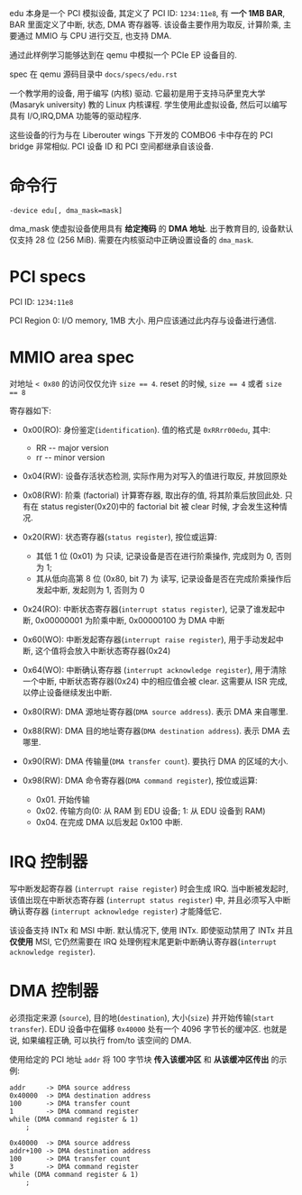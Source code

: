 
edu 本身是一个 PCI 模拟设备, 其定义了 PCI ID: `1234:11e8`, 有 **一个 1MB BAR**, BAR 里面定义了中断, 状态, DMA 寄存器等. 该设备主要作用为取反, 计算阶乘, 主要通过 MMIO 与 CPU 进行交互, 也支持 DMA.

通过此样例学习能够达到在 qemu 中模拟一个 PCIe EP 设备目的.

spec 在 qemu 源码目录中 `docs/specs/edu.rst`

一个教学用的设备, 用于编写 (内核) 驱动. 它最初是用于支持马萨里克大学 (Masaryk university) 教的 Linux 内核课程. 学生使用此虚拟设备, 然后可以编写具有 I/O,IRQ,DMA 功能等的驱动程序.

这些设备的行为与在 Liberouter wings 下开发的 COMBO6 卡中存在的 PCI bridge 非常相似. PCI 设备 ID 和 PCI 空间都继承自该设备.

# 命令行

`-device edu[, dma_mask=mask]`

dma_mask 使虚拟设备使用具有 **给定掩码** 的 **DMA 地址**. 出于教育目的, 设备默认仅支持 28 位 (256 MiB). 需要在内核驱动中正确设置设备的 `dma_mask`.

# PCI specs

PCI ID: `1234:11e8`

PCI Region 0: I/O memory, 1MB 大小. 用户应该通过此内存与设备进行通信.

# MMIO area spec

对地址 `< 0x80` 的访问仅仅允许 `size == 4`. reset 的时候, `size == 4` 或者 `size == 8`

寄存器如下:

* 0x00(RO): 身份鉴定(`identification`). 值的格式是 `0xRRrr00edu`, 其中:
  * RR -- major version
  * rr -- minor version

* 0x04(RW): 设备存活状态检测, 实际作用为对写入的值进行取反, 并放回原处

* 0x08(RW): 阶乘 (factorial) 计算寄存器, 取出存的值, 将其阶乘后放回此处. 只有在 status register(0x20)中的 factorial bit 被 clear 时候, 才会发生这种情况.

* 0x20(RW): 状态寄存器(`status register`), 按位或运算:
  * 其低 1 位 (0x01) 为 只读, 记录设备是否在进行阶乘操作, 完成则为 0, 否则为 1; 
  * 其从低向高第 8 位 (0x80, bit 7) 为 读写, 记录设备是否在完成阶乘操作后发起中断, 发起则为 1, 否则为 0

* 0x24(RO): 中断状态寄存器(`interrupt status register`), 记录了谁发起中断, 0x00000001 为阶乘中断, 0x00000100 为 DMA 中断

* 0x60(WO): 中断发起寄存器(`interrupt raise register`), 用于手动发起中断, 这个值将会放入中断状态寄存器(0x24)

* 0x64(WO): 中断确认寄存器 (`interrupt acknowledge register`), 用于清除一个中断, 中断状态寄存器(0x24) 中的相应值会被 clear. 这需要从 ISR 完成, 以停止设备继续发出中断.

* 0x80(RW): DMA 源地址寄存器(`DMA source address`). 表示 DMA 来自哪里.

* 0x88(RW): DMA 目的地址寄存器(`DMA destination address`). 表示 DMA 去哪里.

* 0x90(RW): DMA 传输量(`DMA transfer count`). 要执行 DMA 的区域的大小.

* 0x98(RW): DMA 命令寄存器(`DMA command register`), 按位或运算:
  * 0x01. 开始传输
  * 0x02. 传输方向(0: 从 RAM 到 EDU 设备; 1: 从 EDU 设备到 RAM)
  * 0x04. 在完成 DMA 以后发起 0x100 中断.

# IRQ 控制器

写中断发起寄存器 (`interrupt raise register`) 时会生成 IRQ. 当中断被发起时, 该值出现在中断状态寄存器 (`interrupt status register`) 中, 并且必须写入中断确认寄存器 (`interrupt acknowledge register`) 才能降低它.

该设备支持 INTx 和 MSI 中断. 默认情况下, 使用 INTx. 即使驱动禁用了 INTx 并且 **仅使用** MSI, 它仍然需要在 IRQ 处理例程末尾更新中断确认寄存器(`interrupt acknowledge register`).

# DMA 控制器

必须指定来源 (`source`), 目的地(`destination`), 大小(`size`) 并开始传输(`start transfer`). EDU 设备中在偏移 `0x40000` 处有一个 4096 字节长的缓冲区. 也就是说, 如果编程正确, 可以执行 from/to 该空间的 DMA.

使用给定的 PCI 地址 `addr` 将 100 字节块 **传入该缓冲区** 和 **从该缓冲区传出** 的示例:

```
addr     -> DMA source address
0x40000  -> DMA destination address
100      -> DMA transfer count
1        -> DMA command register
while (DMA command register & 1)
    ;
```

```
0x40000  -> DMA source address
addr+100 -> DMA destination address
100      -> DMA transfer count
3        -> DMA command register
while (DMA command register & 1)
    ;
```